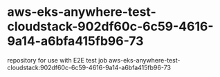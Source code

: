 # aws-eks-anywhere-test-cloudstack-902df60c-6c59-4616-9a14-a6bfa415fb96-73
repository for use with E2E test job aws-eks-anywhere-test-cloudstack:902df60c-6c59-4616-9a14-a6bfa415fb96-73
